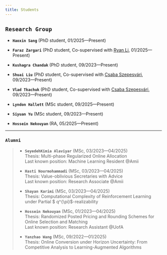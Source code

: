 ```yaml
---
title: Students
---
```


<style>
table {
    background-color: white;
    box-shadow: 0px 0px 0px inset;
    }
th{
    display: none;
}
th, td { 
  padding: 0px;
  padding-right: 10px; 
  padding-top: 20px;
  padding-left: 20px; 
  padding-bottom: 20px;
  width: auto;
  vertical-align: center;
  border: 2px solid #fff1e5;
}

tr:hover {
  background-color: #fff1e5;
}

 thead tr th:first-child,
 tbody tr td:first-child {
  width: 10em;
  /* background: white; */
  font-weight: normal;
  border-left: 8px solid #fff1e5;
}

</style>


## `Research Group`

- **`Haoxin Sang`** (PhD student, 01/2025—Present)

- **`Faraz Zargari`** (PhD student, Co-supervised with [Ryan Li](https://sites.engineering.ualberta.ca/elitegridlab/), 01/2025—Present)
- **`Kushagra Chandak`** (PhD student, 09/2023—Present)
- **`Shuai Liu`** (PhD student, Co-supervised with [Csaba Szepesvári](https://sites.ualberta.ca/~szepesva/), 09/2023—Present)
- **`Vlad Tkachuk`** (PhD student, Co-supervised with [Csaba Szepesvári](https://sites.ualberta.ca/~szepesva/), 09/2023—Present)
- **`Lyndon Hallett`** (MSc student, 09/2025—Present)
- **`Siyuan Yu`** (MSc student, 09/2023—Present)
- **`Hossein Nekouyan`** (RA, 05/2025—Present)

--- 

### <a id="alumni"></a> `Alumni`

<blockquote>

- **`SeyedehKimia Alaviyar`** (MSc, 03/2023—04/2025) <br>
  Thesis: Multi-phase Regularized Online Allocation <br>
  Last known position: Machine Learning Resident @Amii

- **`Hasti Nourmohammadi`** (MSc, 03/2023—04/2025) <br> 
  Thesis: Value-oblivious Secretaries with Advice <br> Last known position: Research Associate @Amii

- **`Shayan Karimi`** (MSc, 03/2023—04/2025) <br> 
  Thesis: Computational Complexity of Reinforcement Learning under Partial $ q^{\pi}$-realizability

- **`Hossein Nekouyan`** (MSc, 01/2023—04/2025) <br> 
  Thesis: Randomized Posted Pricing and Rounding Schemes for Online Selection and Matching <br> Last known position: Research Assistant @UofA

- **`Yanzhao Wang`**  (MSc, 09/2022—01/2025) <br> 
  Thesis: Online Conversion under Horizon Uncertainty: From Competitive Analysis to Learning-Augmented Algorithms

</blockquote>

<!-- |                    |           |                                
| :-------------     | :-----:   | :-----   
| SeyedehKimia Alaviyar  | MSc, 04/2025 | Thesis: Multi-phase Regularized Online Allocation
| Hasti Nourmohammadi | MSc, 04/2025 | Thesis: Value-oblivious Secretaries with Advice 
| Shayan Karimi          | MSc, 04/2025 | Thesis: Computational Complexity of Reinforcement Learning under Partial $ q^{\pi}$-realizability
| Hossein Nekouyan | MSc, 04/2025 | Thesis: Randomized Posted Pricing and Rounding Schemes for Online Selection and Matching  
| Yanzhao Wang           | MSc, 01/2025 | Thesis: Online Conversion under Horizon Uncertainty: From Competitive Analysis to Learning-Augmented Algorithms 
 -->



